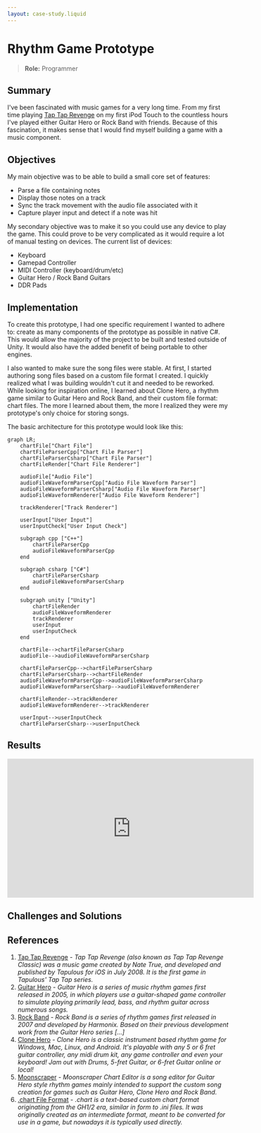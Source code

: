 ```yaml
---
layout: case-study.liquid
---
```


# Rhythm Game Prototype

> **Role:** Programmer

## Summary

I've been fascinated with music games for a very long time. From my first time playing [Tap Tap Revenge](https://en.wikipedia.org/wiki/Tap_Tap_Revenge) on my first iPod Touch to the countless hours I've played either Guitar Hero or Rock Band with friends. Because of this fascination, it makes sense that I would find myself building a game with a music component.

## Objectives

My main objective was to be able to build a small core set of features:

- Parse a file containing notes
- Display those notes on a track
- Sync the track movement with the audio file associated with it
- Capture player input and detect if a note was hit

My secondary objective was to make it so you could use any device to play the game. This could prove to be very complicated as it would require a lot of manual testing on devices. The current list of devices:

- Keyboard
- Gamepad Controller
- MIDI Controller (keyboard/drum/etc)
- Guitar Hero / Rock Band Guitars
- DDR Pads

## Implementation

To create this prototype, I had one specific requirement I wanted to adhere to: create as many components of the prototype as possible in native C#. This would allow the majority of the project to be built and tested outside of Unity. It would also have the added benefit of being portable to other engines.

I also wanted to make sure the song files were stable. At first, I started authoring song files based on a custom file format I created. I quickly realized what I was building wouldn't cut it and needed to be reworked. While looking for inspiration online, I learned about Clone Hero, a rhythm game similar to Guitar Hero and Rock Band, and their custom file format: chart files. The more I learned about them, the more I realized they were my prototype's only choice for storing songs.

The basic architecture for this prototype would look like this:

```mermaid
graph LR;
    chartFile["Chart File"]
    chartFileParserCpp["Chart File Parser"]
    chartFileParserCsharp["Chart File Parser"]
    chartFileRender["Chart File Renderer"]

    audioFile["Audio File"]
    audioFileWaveformParserCpp["Audio File Waveform Parser"]
    audioFileWaveformParserCsharp["Audio File Waveform Parser"]
    audioFileWaveformRenderer["Audio File Waveform Renderer"]

    trackRenderer["Track Renderer"]

    userInput["User Input"]
    userInputCheck["User Input Check"]

    subgraph cpp ["C++"]
        chartFileParserCpp
        audioFileWaveformParserCpp
    end

    subgraph csharp ["C#"]
        chartFileParserCsharp
        audioFileWaveformParserCsharp
    end

    subgraph unity ["Unity"]
        chartFileRender
        audioFileWaveformRenderer
        trackRenderer
        userInput
        userInputCheck
    end

    chartFile-->chartFileParserCsharp
    audioFile-->audioFileWaveformParserCsharp

    chartFileParserCpp-->chartFileParserCsharp
    chartFileParserCsharp-->chartFileRender
    audioFileWaveformParserCpp-->audioFileWaveformParserCsharp
    audioFileWaveformParserCsharp-->audioFileWaveformRenderer

    chartFileRender-->trackRenderer
    audioFileWaveformRenderer-->trackRenderer

    userInput-->userInputCheck
    chartFileParserCsharp-->userInputCheck
```

## Results

<iframe width="560" height="315" src="https://www.youtube-nocookie.com/embed/KdeZJaDoa_c?si=9mQogXTsNykgduuF" title="YouTube video player" frameborder="0" allow="accelerometer; autoplay; clipboard-write; encrypted-media; gyroscope; picture-in-picture; web-share" allowfullscreen></iframe>

## Challenges and Solutions

## References

1. [Tap Tap Revenge](https://en.wikipedia.org/wiki/Tap_Tap_Revenge) - _Tap Tap Revenge (also known as Tap Tap Revenge Classic) was a music game created by Nate True, and developed and published by Tapulous for iOS in July 2008. It is the first game in Tapulous' Tap Tap series._
1. [Guitar Hero](https://en.wikipedia.org/wiki/Guitar_Hero) - _Guitar Hero is a series of music rhythm games first released in 2005, in which players use a guitar-shaped game controller to simulate playing primarily lead, bass, and rhythm guitar across numerous songs._
1. [Rock Band](https://en.wikipedia.org/wiki/Rock_Band) - _Rock Band is a series of rhythm games first released in 2007 and developed by Harmonix. Based on their previous development work from the Guitar Hero series [...]_
1. [Clone Hero](https://clonehero.net/) - _Clone Hero is a classic instrument based rhythm game for Windows, Mac, Linux, and Android. It's playable with any 5 or 6 fret guitar controller, any midi drum kit, any game controller and even your keyboard! Jam out with Drums, 5-fret Guitar, or 6-fret Guitar online or local!_
1. [Moonscraper](https://github.com/FireFox2000000/Moonscraper-Chart-Editor) - _Moonscraper Chart Editor is a song editor for Guitar Hero style rhythm games mainly intended to support the custom song creation for games such as Guitar Hero, Clone Hero and Rock Band._
1. [.chart File Format](https://github.com/TheNathannator/GuitarGame_ChartFormats/blob/main/doc/FileFormats/.chart/Core%20Infrastructure.md) - _.chart is a text-based custom chart format originating from the GH1/2 era, similar in form to .ini files. It was originally created as an intermediate format, meant to be converted for use in a game, but nowadays it is typically used directly._
